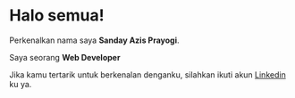 # Halo semua! 

Perkenalkan nama saya **Sanday Azis Prayogi**.

Saya seorang **Web Developer**

Jika kamu tertarik untuk berkenalan denganku, silahkan ikuti akun [Linkedin](https://www.linkedin.com/in/sandayazisprayogi/) ku ya.
